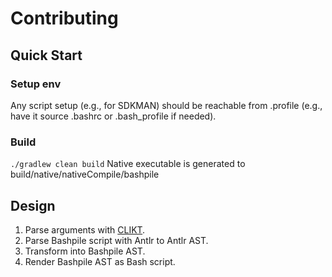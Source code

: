 # Contributing

## Quick Start
### Setup env
Any script setup (e.g., for SDKMAN) should be reachable from .profile 
(e.g., have it source .bashrc or .bash_profile if needed).
### Build
`./gradlew clean build`
Native executable is generated to build/native/nativeCompile/bashpile

## Design

1. Parse arguments with [CLIKT](https://ajalt.github.io/clikt/).  
2. Parse Bashpile script with Antlr to Antlr AST.
3. Transform into Bashpile AST.  
4. Render Bashpile AST as Bash script.
